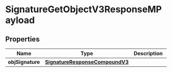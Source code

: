 
# SignatureGetObjectV3ResponseMPayload

## Properties
| Name | Type | Description | Notes |
| ------------ | ------------- | ------------- | ------------- |
| **objSignature** | [**SignatureResponseCompoundV3**](SignatureResponseCompoundV3.md) |  |  |



